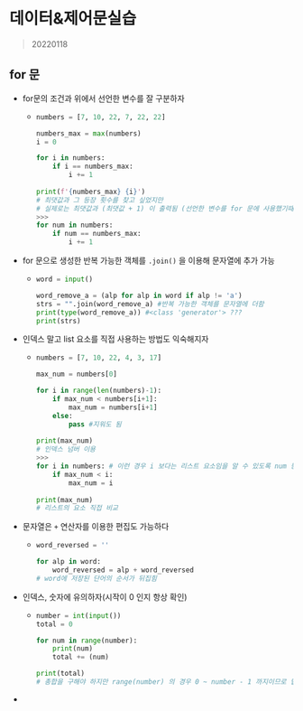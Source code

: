 # 데이터&제어문실습

> 20220118

## for 문

* for문의 조건과 위에서 선언한 변수를 잘 구분하자

  * ```python
    numbers = [7, 10, 22, 7, 22, 22]
    
    numbers_max = max(numbers)
    i = 0
    
    for i in numbers:
        if i == numbers_max:
            i += 1
            
    print(f'{numbers_max} {i}') 
    # 최댓값과 그 등장 횟수를 찾고 싶었지만
    # 실제로는 최댓값과 (최댓값 + 1) 이 출력됨 (선언한 변수를 for 문에 사용했기때문)
    >>>
    for num in numbers:
        if num == numbers_max:
            i += 1
    ```

* for 문으로 생성한 반복 가능한 객체를 `.join()` 을 이용해 문자열에 추가 가능

  * ```python
    word = input()
    
    word_remove_a = (alp for alp in word if alp != 'a')
    strs = "".join(word_remove_a) #반복 가능한 객체를 문자열에 더함
    print(type(word_remove_a)) #<class 'generator'> ???
    print(strs)
    ```

* 인덱스 말고 list 요소를 직접 사용하는 방법도 익숙해지자

  * ```python
    numbers = [7, 10, 22, 4, 3, 17]
    
    max_num = numbers[0]
    
    for i in range(len(numbers)-1):
        if max_num < numbers[i+1]:
            max_num = numbers[i+1]
        else:
            pass #지워도 됨
            
    print(max_num)
    # 인덱스 넘버 이용
    >>>
    for i in numbers: # 이런 경우 i 보다는 리스트 요소임을 알 수 있도록 num 등 사용
        if max_num < i:
            max_num = i
            
    print(max_num)
    # 리스트의 요소 직접 비교
    ```

* 문자열은 `+` 연산자를 이용한 편집도 가능하다

  * ```python
    word_reversed = ''
    
    for alp in word:
        word_reversed = alp + word_reversed
    # word에 저장된 단어의 순서가 뒤집힘
    ```

* 인덱스, 숫자에 유의하자(시작이 0 인지 항상 확인)

  * ```python
    number = int(input())
    total = 0
    
    for num in range(number):
        print(num)
        total += (num)
    
    print(total)
    # 총합을 구해야 하지만 range(number) 의 경우 0 ~ number - 1 까지이므로 답이 틀림
    ```

* 

